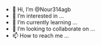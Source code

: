 - 👋 Hi, I’m @Nour314agb
- 👀 I’m interested in ...
- 🌱 I’m currently learning ...
- 💞️ I’m looking to collaborate on ...
- 📫 How to reach me ...

<!---
Nour314agb/Nour314agb is a ✨ special ✨ repository because its `README.md` (this file) appears on your GitHub profile.
You can click the Preview link to take a look at your changes.
--->
